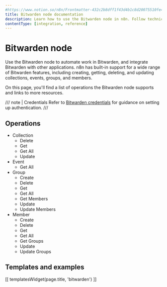 ```yaml
---
#https://www.notion.so/n8n/Frontmatter-432c2b8dff1f43d4b1c8d20075510fe4
title: Bitwarden node documentation
description: Learn how to use the Bitwarden node in n8n. Follow technical documentation to integrate Bitwarden node into your workflows.
contentType: [integration, reference]
---
```


# Bitwarden node

Use the Bitwarden node to automate work in Bitwarden, and integrate Bitwarden with other applications. n8n has built-in support for a wide range of Bitwarden features, including creating, getting, deleting, and updating collections, events, groups, and members.

On this page, you'll find a list of operations the Bitwarden node supports and links to more resources.

/// note | Credentials
Refer to [Bitwarden credentials](/integrations/builtin/credentials/bitwarden.md) for guidance on setting up authentication. 
///

## Operations

* Collection
    * Delete
    * Get
    * Get All
    * Update
* Event
    * Get All
* Group
    * Create
    * Delete
    * Get
    * Get All
    * Get Members
    * Update
    * Update Members
* Member
    * Create
    * Delete
    * Get
    * Get All
    * Get Groups
    * Update
    * Update Groups

## Templates and examples

<!-- see https://www.notion.so/n8n/Pull-in-templates-for-the-integrations-pages-37c716837b804d30a33b47475f6e3780 -->
[[ templatesWidget(page.title, 'bitwarden') ]]
